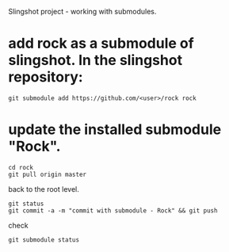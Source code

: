 Slingshot project - working with submodules.

# add rock as a submodule of slingshot. In the slingshot repository:

`git submodule add https://github.com/<user>/rock rock`

# update the installed submodule "Rock".

```
cd rock
git pull origin master
```
back to the root level.

```
git status
git commit -a -m "commit with submodule - Rock" && git push
```

check

`git submodule status`
